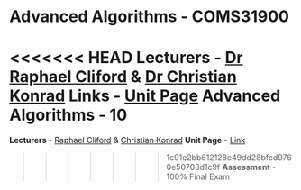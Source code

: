 # Advanced Algorithms - COMS31900

<<<<<<< HEAD
**Lecturers** - [Dr Raphael Cliford](http://www.bristol.ac.uk/engineering/people/raphael-clifford/) & [Dr Christian Konrad](http://www.bristol.ac.uk/engineering/people/christian-konrad/)
**Links** - [Unit Page](http://people.cs.bris.ac.uk/~clifford/coms31900-2020/)
**Advanced Algorithms** - 10
=======
**Lecturers** - [Raphael Cliford](http://www.bristol.ac.uk/engineering/people/raphael-clifford/) & [Christian Konrad](http://www.bristol.ac.uk/engineering/people/raphael-clifford/)
**Unit Page** - [Link](http://people.cs.bris.ac.uk/~clifford/coms31900-2020/)
>>>>>>> 1c91e2bb612128e49dd28bfcd9760e50708d1c9f
**Assessment** - 100% Final Exam
